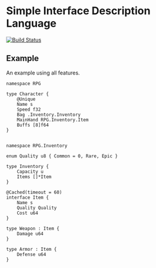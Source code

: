 # Simple Interface Description Language
[![Build Status](https://travis-ci.org/paidgeek/sidl.svg?branch=master)](https://travis-ci.org/paidgeek/sidl)

## Example
An example using all features.
```
namespace RPG

type Character {
	@Unique
	Name s
	Speed f32
	Bag .Inventory.Inventory
	MainHand RPG.Inventory.Item
	Buffs [8]f64
}


namespace RPG.Inventory

enum Quality u8 { Common = 0, Rare, Epic }

type Inventory {
	Capacity u
	Items []*Item
}

@Cached(timeout = 60)
interface Item {
	Name s
	Quality Quality
	Cost u64
}

type Weapon : Item {
	Damage u64
}

type Armor : Item {
	Defense u64
}
```
